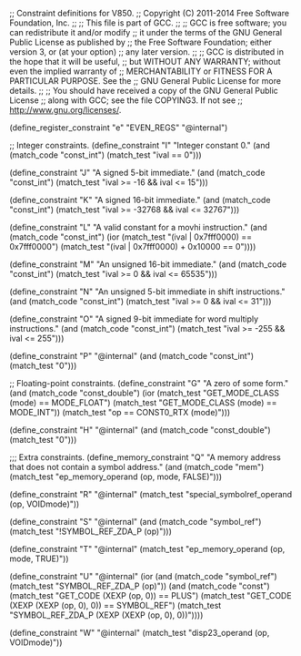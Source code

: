 ;; Constraint definitions for V850.
;; Copyright (C) 2011-2014 Free Software Foundation, Inc.
;;
;; This file is part of GCC.
;;
;; GCC is free software; you can redistribute it and/or modify
;; it under the terms of the GNU General Public License as published by
;; the Free Software Foundation; either version 3, or (at your option)
;; any later version.
;;
;; GCC is distributed in the hope that it will be useful,
;; but WITHOUT ANY WARRANTY; without even the implied warranty of
;; MERCHANTABILITY or FITNESS FOR A PARTICULAR PURPOSE.  See the
;; GNU General Public License for more details.
;;
;; You should have received a copy of the GNU General Public License
;; along with GCC; see the file COPYING3.  If not see
;; <http://www.gnu.org/licenses/>.

(define_register_constraint "e" "EVEN_REGS"
  "@internal")

;; Integer constraints.
(define_constraint "I"
  "Integer constant 0."
  (and (match_code "const_int")
       (match_test "ival == 0")))

(define_constraint "J"
  "A signed 5-bit immediate."
  (and (match_code "const_int")
       (match_test "ival >= -16 && ival <= 15")))

(define_constraint "K"
  "A signed 16-bit immediate."
  (and (match_code "const_int")
       (match_test "ival >= -32768 && ival <= 32767")))

(define_constraint "L"
  "A valid constant for a movhi instruction."
  (and (match_code "const_int")
       (ior (match_test "(ival | 0x7fff0000) == 0x7fff0000")
	    (match_test "(ival | 0x7fff0000) + 0x10000 == 0"))))

(define_constraint "M"
  "An unsigned 16-bit immediate."
  (and (match_code "const_int")
       (match_test "ival >= 0 && ival <= 65535")))

(define_constraint "N"
  "An unsigned 5-bit immediate in shift instructions."
  (and (match_code "const_int")
       (match_test "ival >= 0 && ival <= 31")))

(define_constraint "O"
  "A signed 9-bit immediate for word multiply instructions."
  (and (match_code "const_int")
       (match_test "ival >= -255 && ival <= 255")))

(define_constraint "P"
  "@internal"
  (and (match_code "const_int")
       (match_test "0")))

;; Floating-point constraints.
(define_constraint "G"
  "A zero of some form."
  (and (match_code "const_double")
       (ior (match_test "GET_MODE_CLASS (mode) == MODE_FLOAT")
	    (match_test "GET_MODE_CLASS (mode) == MODE_INT"))
       (match_test "op == CONST0_RTX (mode)")))

(define_constraint "H"
  "@internal"
  (and (match_code "const_double")
       (match_test "0")))

;;; Extra constraints.
(define_memory_constraint "Q"
  "A memory address that does not contain a symbol address."
  (and (match_code "mem")
       (match_test "ep_memory_operand (op, mode, FALSE)")))

(define_constraint "R"
  "@internal"
  (match_test "special_symbolref_operand (op, VOIDmode)"))

(define_constraint "S"
  "@internal"
  (and (match_code "symbol_ref")
       (match_test "!SYMBOL_REF_ZDA_P (op)")))

(define_constraint "T"
  "@internal"
  (match_test "ep_memory_operand (op, mode, TRUE)"))

(define_constraint "U"
  "@internal"
  (ior (and (match_code "symbol_ref")
	    (match_test "SYMBOL_REF_ZDA_P (op)"))
       (and (match_code "const")
	    (match_test "GET_CODE (XEXP (op, 0)) == PLUS")
	    (match_test "GET_CODE (XEXP (XEXP (op, 0), 0)) == SYMBOL_REF")
	    (match_test "SYMBOL_REF_ZDA_P (XEXP (XEXP (op, 0), 0))"))))

(define_constraint "W"
  "@internal"
  (match_test "disp23_operand (op, VOIDmode)"))
